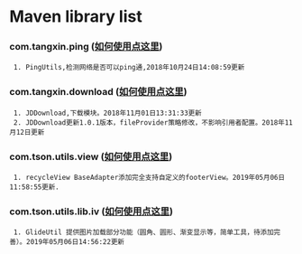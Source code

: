 # Maven library list

### com.tangxin.ping ([如何使用点这里](https://github.com/xintanggithub/maven/blob/master/explan/PING_README.MD))
     1. PingUtils,检测网络是否可以ping通,2018年10月24日14:08:59更新

### com.tangxin.download ([如何使用点这里](https://github.com/xintanggithub/maven/blob/master/explan/JDDownload_README.md))
     1. JDDownload,下载模块。2018年11月01日13:31:33更新
     2. JDDownload更新1.0.1版本，fileProvider策略修改，不影响引用者配置。2018年11月12日更新
     
### com.tson.utils.view ([如何使用点这里](https://github.com/xintanggithub/utils/blob/master/utilsview/UTILS_VIEW.md))
     1. recycleView BaseAdapter添加完全支持自定义的footerView。2019年05月06日11:58:55更新.

### com.tson.utils.lib.iv ([如何使用点这里](https://github.com/xintanggithub/utils/blob/master/utilslibimage/UTILS_IV.md))
     1. GlideUtil 提供图片加载部分功能（圆角、圆形、渐变显示等，简单工具，待添加完善）。2019年05月06日14:56:22更新
